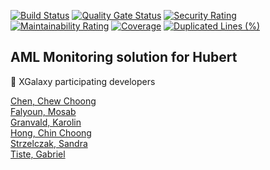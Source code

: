 [![Build Status](https://tfs.sebank.se/tfs/MSDE/TeamCrossBorder/_apis/build/status/AstreaConnector/AstreaConnector-Build?branchName=master)](https://tfs.sebank.se/tfs/MSDE/TeamCrossBorder/_build/latest?definitionId=8096&branchName=master)  [![Quality Gate Status](https://sonarqube.sebank.se/api/project_badges/measure?project=Astrea-Connector&metric=alert_status)](https://sonarqube.sebank.se/dashboard?id=Astrea-Connector)  [![Security Rating](https://sonarqube.sebank.se/api/project_badges/measure?project=Astrea-Connector&metric=security_rating)](https://sonarqube.sebank.se/dashboard?id=Astrea-Connector)  [![Maintainability Rating](https://sonarqube.sebank.se/api/project_badges/measure?project=Astrea-Connector&metric=sqale_rating)](https://sonarqube.sebank.se/dashboard?id=Astrea-Connector)  [![Coverage](https://sonarqube.sebank.se/api/project_badges/measure?project=Astrea-Connector&metric=coverage)](https://sonarqube.sebank.se/dashboard?id=Astrea-Connector)  [![Duplicated Lines (%)](https://sonarqube.sebank.se/api/project_badges/measure?project=Astrea-Connector&metric=duplicated_lines_density)](https://sonarqube.sebank.se/dashboard?id=Astrea-Connector)

## AML Monitoring solution for Hubert

🚀 XGalaxy participating developers

[Chen, Chew Choong](https://github.sebank.se/S9034B)  
[Falyoun, Mosab](https://github.sebank.se/s9759b)  
[Granvald, Karolin](https://github.sebank.se/S7150C)  
[Hong, Chin Choong](https://github.sebank.se/s4155c)  
[Strzelczak, Sandra](https://github.sebank.se/s90478)  
[Tiste, Gabriel](https://github.sebank.se/s4556c)  
